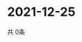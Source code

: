 # 2021-12-25
  共 0条

  <!-- BEGIN -->
  <!-- 最后更新时间Sat Dec 25 2021 10:03:40 GMT+0000 (Coordinated Universal Time) -->
  
  <!-- END -->
  
  